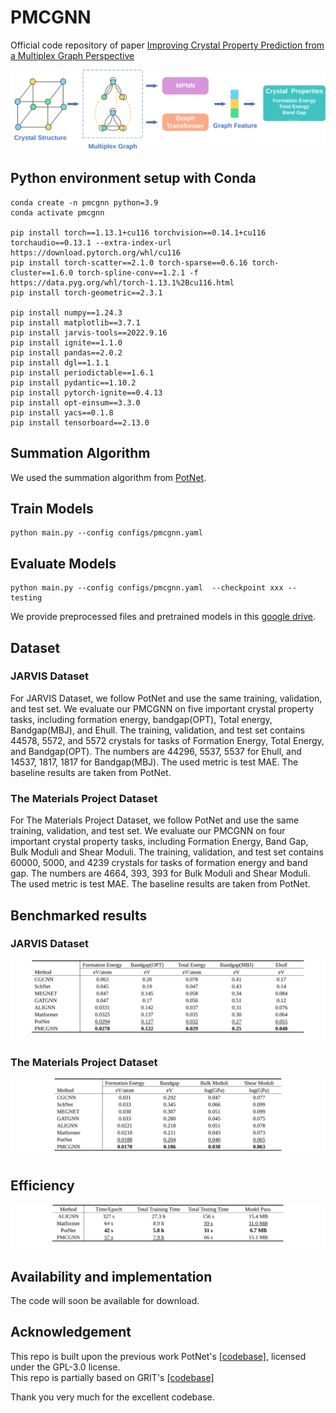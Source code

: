 # PMCGNN
Official code repository of paper [Improving Crystal Property Prediction from a Multiplex Graph Perspective](https://pubs.acs.org/doi/10.1021/acs.jcim.4c01200)  


![cover](pmcgnn.svg)
## Python environment setup with Conda
```
conda create -n pmcgnn python=3.9
conda activate pmcgnn

pip install torch==1.13.1+cu116 torchvision==0.14.1+cu116 torchaudio==0.13.1 --extra-index-url https://download.pytorch.org/whl/cu116
pip install torch-scatter==2.1.0 torch-sparse==0.6.16 torch-cluster==1.6.0 torch-spline-conv==1.2.1 -f https://data.pyg.org/whl/torch-1.13.1%2Bcu116.html
pip install torch-geometric==2.3.1

pip install numpy==1.24.3
pip install matplotlib==3.7.1
pip install jarvis-tools==2022.9.16
pip install ignite==1.1.0
pip install pandas==2.0.2
pip install dgl==1.1.1
pip install periodictable==1.6.1
pip install pydantic==1.10.2
pip install pytorch-ignite==0.4.13
pip install opt-einsum==3.3.0
pip install yacs==0.1.8
pip install tensorboard==2.13.0
```
## Summation Algorithm
We used the summation algorithm from [PotNet](https://github.com/divelab/AIRS/tree/main/OpenMat/PotNet).
## Train Models
```
python main.py --config configs/pmcgnn.yaml
```
## Evaluate Models
```
python main.py --config configs/pmcgnn.yaml  --checkpoint xxx --testing
```
We provide preprocessed files and pretrained models in this [google drive](). 

## Dataset

### JARVIS Dataset
For JARVIS Dataset, we follow PotNet and use the same training, validation, and test set. We evaluate our PMCGNN on five important crystal property tasks, including formation energy, bandgap(OPT), Total energy, Bandgap(MBJ), and Ehull. The training, validation, and test set contains 44578, 5572, and 5572 crystals for tasks of Formation Energy, Total Energy, and Bandgap(OPT). The numbers are 44296, 5537, 5537 for Ehull, and 14537, 1817, 1817 for Bandgap(MBJ). The used metric is test MAE. The baseline results are taken from PotNet.

### The Materials Project Dataset
For The Materials Project Dataset, we follow PotNet and use the same training, validation, and test set. We evaluate our PMCGNN on four important crystal property tasks, including Formation Energy, Band Gap, Bulk Moduli and Shear Moduli. The training, validation, and test set contains 60000, 5000, and 4239 crystals for tasks of formation energy and band gap. The numbers are 4664, 393, 393 for Bulk Moduli and Shear Moduli. The used metric is test MAE. The baseline results are taken from PotNet.
## Benchmarked results
### JARVIS Dataset
![cover](JARVIS.svg)
### The Materials Project Dataset
![cover](MP.svg)

## Efficiency
![cover](efficient.svg)

## Availability and implementation
The code will soon be available for download.

## Acknowledgement
This repo is built upon the previous work PotNet's [[codebase]](https://github.com/divelab/AIRS/tree/main/OpenMat/PotNet), licensed under the GPL-3.0 license.  
This repo is partially based on GRIT's [[codebase]](https://github.com/LiamMa/GRIT/tree/main)

Thank you very much for the excellent codebase. 
